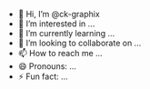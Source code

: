 - 👋 Hi, I’m @ck-graphix
- 👀 I’m interested in ...
- 🌱 I’m currently learning ...
- 💞️ I’m looking to collaborate on ...
- 📫 How to reach me ...
- 😄 Pronouns: ...
- ⚡ Fun fact: ...

<!---
ck-graphix/ck-graphix is a ✨ special ✨ repository because its `README.md` (this file) appears on your GitHub profile.
You can click the Preview link to take a look at your changes.
--->
